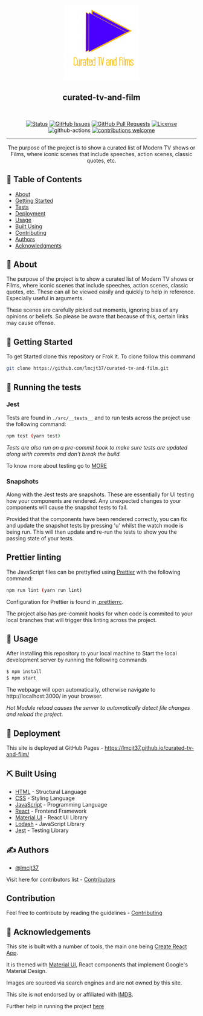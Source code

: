 <p align="center">
  <a href="" rel="noopener">
 <img width=200px height=200px src="./public/assets/images/logo.png"></a>
</p>

<h2 align="center">curated-tv-and-film</h2>
<br>
<div align="center">

[![Status](https://img.shields.io/badge/status-active-success.svg)]()
[![GitHub Issues](https://img.shields.io/github/issues/kylelobo/The-Documentation-Compendium.svg)](https://github.com/lmcjt37/curated-tv-and-film/issues)
[![GitHub Pull Requests](https://img.shields.io/github/issues-pr/kylelobo/The-Documentation-Compendium.svg)](https://github.com/lmcjt37/curated-tv-and-film/pulls)
[![License](https://img.shields.io/badge/license-MIT-blue.svg)](/LICENSE)
![github-actions](https://github.com/lmcjt37/curated-tv-and-film/actions/workflows/ci.yml/badge.svg?branch=main) [![contributions welcome](https://img.shields.io/badge/contributions-welcome-brightgreen.svg?style=flat)](https://github.com/lmcjt37/curated-tv-and-film/issues)

</div>

---

<p align="center"> 
The purpose of the project is to show a curated list of Modern TV shows or Films, where iconic scenes that include speeches, action scenes, classic quotes, etc.
</p>

## 📝 Table of Contents

- [About](#about)
- [Getting Started](#getting_started)
- [Tests](#tests)
- [Deployment](#deployment)
- [Usage](#usage)
- [Built Using](#built_using)
- [Contributing](CONTRIBUTING.md)
- [Authors](#authors)
- [Acknowledgments](#acknowledgement)

## 🧐 About <a name = "about"></a>
The purpose of the project is to show a curated list of Modern TV shows or Films, where iconic scenes that include speeches, action scenes, classic quotes, etc. These can all be viewed easily and quickly to help in reference. Especially useful in arguments.

These scenes are carefully picked out moments, ignoring bias of any opinions or beliefs. So please be aware that because of this, certain links may cause offense.
<br>
## 🏁 Getting Started <a name = "getting_started"></a>
To get Started clone this repository or Frok it.
To clone follow this command
```sh
git clone https://github.com/lmcjt37/curated-tv-and-film.git
``` 

## 🔧 Running the tests <a name = "tests"></a>

### Jest

Tests are found in `./src/__tests__` and to run tests across the project use the following command:

```bash
npm test (yarn test)
```

_Tests are also run on a pre-commit hook to make sure tests are updated along with commits and don't break the build._

To know more about testing go to [MORE](MORE.md)

### Snapshots

Along with the Jest tests are snapshots. These are essentially for UI testing how your components are rendered. Any unexpected changes to your components will cause the snapshot tests to fail.

Provided that the components have been rendered correctly, you can fix and update the snapshot tests by pressing 'u' whilst the watch mode is being run. This will then update and re-run the tests to show you the passing state of your tests.

## Prettier linting

The JavaScript files can be prettyfied using [Prettier](https://github.com/prettier/prettier) with the following command:

```bash
npm run lint (yarn run lint)
```

Configuration for Prettier is found in [.prettierrc](.prettierrc).

The project also has pre-commit hooks for when code is commited to your local branches that will trigger this linting across the project.

## 🎈 Usage <a name="usage"></a>

After installing this repository to your local machine to Start the local development server by running the following commands
```sh
$ npm install 
$ npm start
```
The webpage will open automatically, otherwise navigate to http://localhost:3000/ in your browser.

_Hot Module reload causes the server to automatically detect file changes and reload the project._


## 🚀 Deployment <a name = "deployment"></a>

This site is deployed at GitHub Pages - https://lmcjt37.github.io/curated-tv-and-film/

## ⛏️ Built Using <a name = "built_using"></a>

- [HTML](https://www.w3schools.com/html/) - Structural Language
- [CSS](https://www.w3schools.com/css/) - Styling Language
- [JavaScript](https://www.w3schools.com/js/) - Programming Language
- [React](https://reactjs.org/) - Frontend Framework
- [Material UI](https://mui.com/) - React UI Library
- [Lodash](https://lodash.com/) - JavaScript Library
- [Jest](https://jestjs.io/) - Testing Library

## ✍️ Authors <a name = "authors"></a>

- [@lmcjt37](https://github.com/lmcjt37)

Visit here for contributors list - [Contributors](CONTRIBUTORS.md)

## Contribution

Feel free to contribute by reading the guidelines - [Contributing](CONTRIBUTING.md)

## 🎉 Acknowledgements <a name = "acknowledgement"></a>

This site is built with a number of tools, the main one being [Create React App](https://facebook.github.io/create-react-app/).

It is themed with [Material UI](https://material-ui.com/), React components that implement Google's Material Design.

Images are sourced via search engines and are not owned by this site.

This site is not endorsed by or affiliated with [IMDB](https://www.imdb.com/).

Further help in running the project [here](MORE.md)
